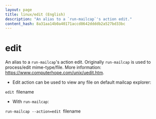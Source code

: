```yaml
---
layout: page
title: linux/edit (English)
description: "An alias to a `run-mailcap`'s action edit."
content_hash: 8a31aa14b0a40171accd8642ddddb2a527bd33bc
---
```

# edit

An alias to a `run-mailcap`'s action edit.
Originally `run-mailcap` is used to process/edit mime-type/file.
More information: <https://www.computerhope.com/unix/uedit.htm>.

- Edit action can be used to view any file on default mailcap explorer:

`edit `<span class="tldr-var badge badge-pill bg-dark-lm bg-white-dm text-white-lm text-dark-dm font-weight-bold">filename</span>

- With `run-mailcap`:

`run-mailcap --action=edit `<span class="tldr-var badge badge-pill bg-dark-lm bg-white-dm text-white-lm text-dark-dm font-weight-bold">filename</span>
